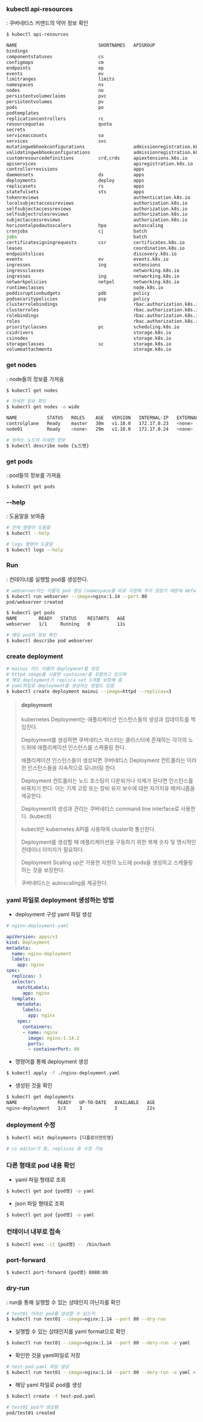 ### kubectl api-resources

: 쿠버네티스 커맨드의 약어 정보 확인

```bash
$ kubectl api-resources

NAME                              SHORTNAMES   APIGROUP                       NAMESPACED   KIND
bindings                                                                      true         Binding
componentstatuses                 cs                                          false        ComponentStatus
configmaps                        cm                                          true         ConfigMap
endpoints                         ep                                          true         Endpoints
events                            ev                                          true         Event
limitranges                       limits                                      true         LimitRange
namespaces                        ns                                          false        Namespace
nodes                             no                                          false        Node
persistentvolumeclaims            pvc                                         true         PersistentVolumeClaim
persistentvolumes                 pv                                          false        PersistentVolume
pods                              po                                          true         Pod
podtemplates                                                                  true         PodTemplate
replicationcontrollers            rc                                          true         ReplicationController
resourcequotas                    quota                                       true         ResourceQuota
secrets                                                                       true         Secret
serviceaccounts                   sa                                          true         ServiceAccount
services                          svc                                         true         Service
mutatingwebhookconfigurations                  admissionregistration.k8s.io   false        MutatingWebhookConfiguration
validatingwebhookconfigurations                admissionregistration.k8s.io   false        ValidatingWebhookConfiguration
customresourcedefinitions         crd,crds     apiextensions.k8s.io           false        CustomResourceDefinition
apiservices                                    apiregistration.k8s.io         false        APIService
controllerrevisions                            apps                           true         ControllerRevision
daemonsets                        ds           apps                           true         DaemonSet
deployments                       deploy       apps                           true         Deployment
replicasets                       rs           apps                           true         ReplicaSet
statefulsets                      sts          apps                           true         StatefulSet
tokenreviews                                   authentication.k8s.io          false        TokenReview
localsubjectaccessreviews                      authorization.k8s.io           true         LocalSubjectAccessReview
selfsubjectaccessreviews                       authorization.k8s.io           false        SelfSubjectAccessReview
selfsubjectrulesreviews                        authorization.k8s.io           false        SelfSubjectRulesReview
subjectaccessreviews                           authorization.k8s.io           false        SubjectAccessReview
horizontalpodautoscalers          hpa          autoscaling                    true         HorizontalPodAutoscaler
cronjobs                          cj           batch                          true         CronJob
jobs                                           batch                          true         Job
certificatesigningrequests        csr          certificates.k8s.io            false        CertificateSigningRequest
leases                                         coordination.k8s.io            true         Lease
endpointslices                                 discovery.k8s.io               true         EndpointSlice
events                            ev           events.k8s.io                  true         Event
ingresses                         ing          extensions                     true         Ingress
ingressclasses                                 networking.k8s.io              false        IngressClass
ingresses                         ing          networking.k8s.io              true         Ingress
networkpolicies                   netpol       networking.k8s.io              true         NetworkPolicy
runtimeclasses                                 node.k8s.io                    false        RuntimeClass
poddisruptionbudgets              pdb          policy                         true         PodDisruptionBudget
podsecuritypolicies               psp          policy                         false        PodSecurityPolicy
clusterrolebindings                            rbac.authorization.k8s.io      false        ClusterRoleBinding
clusterroles                                   rbac.authorization.k8s.io      false        ClusterRole
rolebindings                                   rbac.authorization.k8s.io      true         RoleBinding
roles                                          rbac.authorization.k8s.io      true         Role
priorityclasses                   pc           scheduling.k8s.io              false        PriorityClass
csidrivers                                     storage.k8s.io                 false        CSIDriver
csinodes                                       storage.k8s.io                 false        CSINode
storageclasses                    sc           storage.k8s.io                 false        StorageClass
volumeattachments                              storage.k8s.io                 false        VolumeAttachment
```



### get nodes

: node들의 정보를 가져옴

```bash
$ kubectl get nodes
```

```bash
# 자세한 정보 확인
$ kubectl get nodes -o wide

NAME           STATUS   ROLES    AGE   VERSION   INTERNAL-IP   EXTERNAL-IP   OS-IMAGE             KERNEL-VERSION       CONTAINER-RUNTIME
controlplane   Ready    master   30m   v1.18.0   172.17.0.23   <none>        Ubuntu 18.04.5 LTS   4.15.0-122-generic   docker://19.3.13
node01         Ready    <none>   29m   v1.18.0   172.17.0.24   <none>        Ubuntu 18.04.5 LTS   4.15.0-122-generic   docker://19.3.13
```

```bash
# 원하는 노드의 자세한 정보
$ kubectl describe node {노드명}
```





### get pods

: pod들의 정보를 가져옴

```bash
$ kubectl get pods
```



### --help

: 도움말을 보여줌

```bash
# 전체 명령어 도움말
$ kubectl --help

# logs 명령어 도움말
$ kubectl logs --help 
```



### Run

: 컨테이너를 실행할 pod를 생성한다.

```bash
# webserver라는 이름의 pod 생성 (namespace를 따로 지정해 주지 않았기 때문에 defalut namespace에 생성됨)
$ kubectl run webserver --image=nginx:1.14 --port 80
pod/webserver created 

$ kubectl get pods
NAME        READY   STATUS    RESTARTS   AGE
webserver   1/1     Running   0          11s

# 해당 pod의 정보 확인
$ kubectl describe pod webserver
```



### create deployment

```bash
# mainui 라는 이름의 deploymnet를 생성
# httpd image를 사용한 container를 포함하고 있으며
# 해당 deployment가 replica set 3개를 보장해 줌
# yaml파일로 deployment를 생성하는 방법도 있음
$ kubectl create deployment mainui --image=httpd --replicas=3
```

> #### deployment
>
> kubernetes Deployment는 애플리케이션 인스턴스들의 생성과 업데이트를 책임진다.
>
> Deployment를 생성하면 쿠버네티스 마스터는 클러스터에 존재하는 각각의 노드위에 애플리케이션 인스턴스를 스케줄링 한다.
>
> 애플리케이션 인스턴스들이 생성되면 쿠버네티스 Deployment 컨트롤러는 이러한 인스턴스들을 지속적으로 모니터링 한다.
>
> Deployment 컨트롤러는 노드 호스팅이 다운되거나 삭제가 된다면 인스턴스를 바꿔치기 한다. 이는 기계 고장 또는 장비 유지 보수에 대한 자가치유 메커니즘을 제공한다.
>
> Deployment의 생성과 관리는 쿠버네티스 command line interface로 사용한다. (kubectl)
>
> kubectl은 kubernetes API를 사용하여 cluster와 통신한다.
>
> Deployment를 생성할 때 애플리케이션을 구동하기 위한 복제 숫자 및 명시적인 컨테이너 이미지가 필요하다.
>
> Deployment Scaling up은 가용한 자원의 노드에 pods을 생성하고 스케줄링 하는 것을 보장한다.
>
> 쿠버네티스는 autoscaling을 제공한다.



### yaml 파일로 deployment 생성하는 방법

* deployment 구성 yaml 파일 생성

```yaml
# nginx-deployment.yaml

apiVersion: apps/v1
kind: Deployment
metadata:
  name: nginx-deployment
  labels:
    app: nginx
spec:
  replicas: 3
  selector:
    matchLabels:
      app: nginx
  template:
    metadata:
      labels:
        app: nginx
    spec:
      containers:
      - name: nginx
        image: nginx:1.14.2
        ports:
        - containerPort: 80
```

* 명령어를 통해 deployment 생성

```bash
$ kubectl apply -f ./nginx-deployment.yaml
```

* 생성된 것을 확인

```bash
$ kubectl get deployments
NAME               READY   UP-TO-DATE   AVAILABLE   AGE
nginx-deployment   3/3     3            3           22s
```



### deployment 수정

```bash
$ kubectl edit deployments {디플로이먼트명}

# vi editor가 뜸, replicas 등 수정 가능
```



### 다른 형태로 pod 내용 확인

*  yaml 파일 형태로 조회

```bash
$ kubectl get pod {pod명} -o yaml
```

* json 파일 형태로 조회

```bash
$ kubectl get pod {pod명} -o yaml
```



### 컨테이너 내부로 접속

```bash
$ kubectl exec -it {pod명} -- /bin/bash
```



### port-forward

```bash
$ kubectl port-forward {pod명} 8080:80
```



### dry-run

: run을 통해 실행할 수 있는 상태인지 아닌지를 확인

```bash
# test01 이라는 pod를 생성할 수 있는지
$ kubectl run test01 --image=nginx:1.14 --port 80 --dry-run
```

* 실행할 수 있는 상태인지를 yaml format으로 확인

```bash
$ kubectl run test01 --image=nginx:1.14 --port 80 --dery-run -o yaml
```

* 확인한 것을 yaml파일로 저장

```bash
# test-pod.yaml 파일 생성
$ kubectl run test01 --image=nginx:1.14 --port 80 --dery-run -o yaml > test-pod.yaml
```

* 해당 yaml 파일로 pod를 생성

```bash
$ kubectl create -f test-pod.yaml

# test01 pod가 생성됌
pod/test01 created
```

